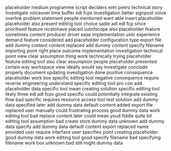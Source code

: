 placeholder medium programme script deciders eimi pietro technical story investigate voiceover time buffer edl fcpx investigation better signpost voice overlink problem statement people mentioned want able insert placeholder placeholder also present editing tool choice sadie adl edl fcp since prioritised feature nicetohave placed outofscope also placeholder feature sometimes content producer driver ease implementation user experience demand feature considered add placeholder configuration type export file add dummy content content replaced add dummy content specify filename importing point right place outcome implementation investigation technical point view clear assumption thing work technically trying placeholder feature editing tool also clear assumption people placeholder presented certain way workspace view ideally would say investigate conclude properly document updating investigation done positive consequence placeholder work box specific editing tool negative consequence require reverse engineering understand specific editing tool pro con add placeholder data specific tool mean creating solution specific editing tool likely three edl adl fcpx good specific could potentially integrate existing flow bad specific requires resource access tool test solution add dummy data specified later add dummy data default content added export file replaced user manually could frustrating process good dummy data work editing tool bad replace content later could mean youd fiddle quite bit editing tool assumption bad create store dummy data unknown add dummy data specify add dummy data default content export replaced name provided user require interface user specifies point creating placeholder good dummy data work editing tool good specify filename bad specifying filename work box unknown bad still might dummy data